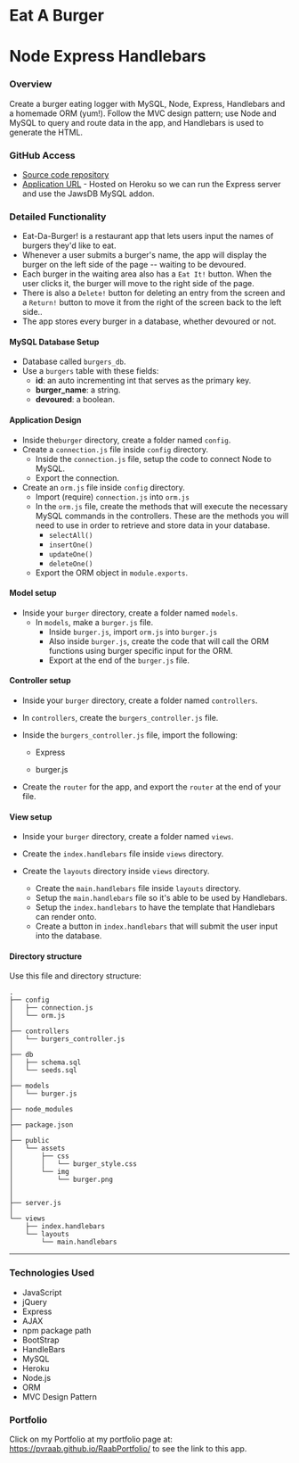 # Eat A Burger

# Node Express Handlebars

### Overview

Create a burger eating logger with MySQL, Node, Express, Handlebars and a homemade ORM (yum!). Follow the MVC design pattern; use Node and MySQL to query and route data in the app, and Handlebars is used to generate the HTML.

### GitHub Access

- [Source code repository](<https://github.com/pvraab/burger>)
- [Application URL](<https://pvraab-burger.herokuapp.com/>) - Hosted on Heroku so we can run the Express server and use the JawsDB MySQL addon.

### Detailed Functionality

- Eat-Da-Burger! is a restaurant app that lets users input the names of burgers they'd like to eat.
- Whenever a user submits a burger's name, the app will display the burger on the left side of the page -- waiting to be devoured.
- Each burger in the waiting area also has a `Eat It!` button. When the user clicks it, the burger will move to the right side of the page.
- There is also a `Delete!` button for deleting an entry from the screen and a `Return!` button to move it from the right of the screen back to the left side..
- The app stores every burger in a database, whether devoured or not.

#### MySQL Database Setup

- Database called `burgers_db`.
- Use a `burgers` table with these fields:
  - **id**: an auto incrementing int that serves as the primary key.
  - **burger_name**: a string.
  - **devoured**: a boolean.

#### Application Design

- Inside the`burger` directory, create a folder named `config`.
- Create a `connection.js` file inside `config` directory.
   - Inside the `connection.js` file, setup the code to connect Node to MySQL.
   - Export the connection.
- Create an `orm.js` file inside `config` directory.
   - Import (require) `connection.js` into `orm.js`
   - In the `orm.js` file, create the methods that will execute the necessary MySQL commands in the controllers. These are the methods you will need to use in order to retrieve and store data in your database.
     - `selectAll()`
     - `insertOne()`
     - `updateOne()`
     - `deleteOne()`
   - Export the ORM object in `module.exports`.

#### Model setup

- Inside your `burger` directory, create a folder named `models`.
  - In `models`, make a `burger.js` file.
    - Inside `burger.js`, import `orm.js` into `burger.js`
    - Also inside `burger.js`, create the code that will call the ORM functions using burger specific input for the ORM.
    - Export at the end of the `burger.js` file.

#### Controller setup

- Inside your `burger` directory, create a folder named `controllers`.

- In `controllers`, create the `burgers_controller.js` file.

- Inside the `burgers_controller.js` file, import the following:
  - Express

  - burger.js

- Create the `router` for the app, and export the `router` at the end of your file.

#### View setup

- Inside your `burger` directory, create a folder named `views`.

- Create the `index.handlebars` file inside `views` directory.
- Create the `layouts` directory inside `views` directory.
  - Create the `main.handlebars` file inside `layouts` directory.
  - Setup the `main.handlebars` file so it's able to be used by Handlebars.
  - Setup the `index.handlebars` to have the template that Handlebars can render onto.
  - Create a button in `index.handlebars` that will submit the user input into the database.

#### Directory structure

Use this file and directory structure:

```
.
├── config
│   ├── connection.js
│   └── orm.js
│ 
├── controllers
│   └── burgers_controller.js
│
├── db
│   ├── schema.sql
│   └── seeds.sql
│
├── models
│   └── burger.js
│ 
├── node_modules
│ 
├── package.json
│
├── public
│   └── assets
│       ├── css
│       │   └── burger_style.css
│       └── img
│           └── burger.png
│   
│
├── server.js
│
└── views
    ├── index.handlebars
    └── layouts
        └── main.handlebars
```



------

### Technologies Used

- JavaScript
- jQuery
- Express
- AJAX
- npm package path
- BootStrap
- HandleBars
- MySQL
- Heroku
- Node.js
- ORM
- MVC Design Pattern

### Portfolio

Click on my Portfolio at my portfolio page at: <https://pvraab.github.io/RaabPortfolio/> to see the link to this app.